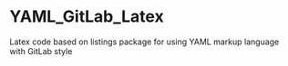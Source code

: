 # YAML_GitLab_Latex
Latex code based on listings package for using YAML markup language with GitLab style
